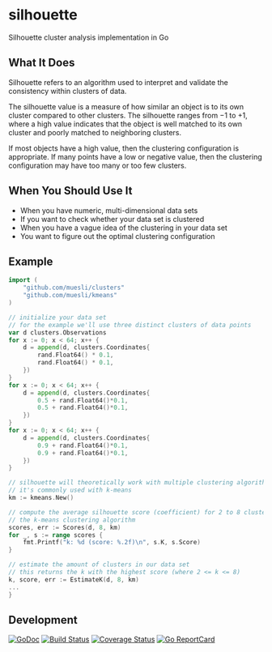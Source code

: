 # silhouette
Silhouette cluster analysis implementation in Go

## What It Does

Silhouette refers to an algorithm used to interpret and validate the consistency
within clusters of data.

The silhouette value is a measure of how similar an object is to its own cluster
compared to other clusters. The silhouette ranges from −1 to +1, where a high
value indicates that the object is well matched to its own cluster and poorly
matched to neighboring clusters.

If most objects have a high value, then the clustering configuration is
appropriate. If many points have a low or negative value, then the clustering
configuration may have too many or too few clusters.

## When You Should Use It

- When you have numeric, multi-dimensional data sets
- If you want to check whether your data set is clustered
- When you have a vague idea of the clustering in your data set
- You want to figure out the optimal clustering configuration

## Example
```go
import (
	"github.com/muesli/clusters"
	"github.com/muesli/kmeans"
)

// initialize your data set
// for the example we'll use three distinct clusters of data points
var d clusters.Observations
for x := 0; x < 64; x++ {
	d = append(d, clusters.Coordinates{
		rand.Float64() * 0.1,
		rand.Float64() * 0.1,
	})
}
for x := 0; x < 64; x++ {
	d = append(d, clusters.Coordinates{
		0.5 + rand.Float64()*0.1,
		0.5 + rand.Float64()*0.1,
	})
}
for x := 0; x < 64; x++ {
	d = append(d, clusters.Coordinates{
		0.9 + rand.Float64()*0.1,
		0.9 + rand.Float64()*0.1,
	})
}

// silhouette will theoretically work with multiple clustering algorithms
// it's commonly used with k-means
km := kmeans.New()

// compute the average silhouette score (coefficient) for 2 to 8 clusters, using
// the k-means clustering algorithm
scores, err := Scores(d, 8, km)
for _, s := range scores {
    fmt.Printf("k: %d (score: %.2f)\n", s.K, s.Score)
}

// estimate the amount of clusters in our data set
// this returns the k with the highest score (where 2 <= k <= 8)
k, score, err := EstimateK(d, 8, km)
...
}
```

## Development

[![GoDoc](https://godoc.org/github.com/golang/gddo?status.svg)](https://godoc.org/github.com/muesli/silhouette)
[![Build Status](https://travis-ci.org/muesli/silhouette.svg?branch=master)](https://travis-ci.org/muesli/silhouette)
[![Coverage Status](https://coveralls.io/repos/github/muesli/silhouette/badge.svg?branch=master)](https://coveralls.io/github/muesli/silhouette?branch=master)
[![Go ReportCard](http://goreportcard.com/badge/muesli/silhouette)](http://goreportcard.com/report/muesli/silhouette)
